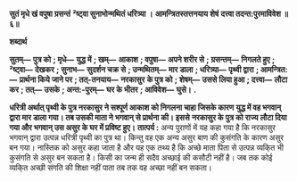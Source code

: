 **सुतं मृधे खं वपुषा ग्रसन्तं** **²ष्ट्वा सुनाभोन्मथितं धरित्र्या ।** **आमन्त्रितस्तत्तनयाय शेषं** **दत्त्वा तदन्त:पुरमाविवेश ॥ ६॥** 

**शब्दार्थ** 

**सुतम्—** **पुत्र को** **; मृधे—** **युद्ध में** **; खम्—** **आकाश** **; वपुषा—** **अपने शरीर से** **; ग्रसन्तम्—** **निगलते हुए** **; ²ष्ट्वा—** **देखकर** **; सुनाभ—** **सुदर्शन चक्र से** **; उन्मथितम्—** **मार डाला** **; धरित्र्या—** **पृथ्वी द्वारा** **; आमन्त्रित:—** **प्रार्थना किये जाने पर** **; तत्-तनयाय—** **नरकासुर** **के पुत्र को** **; शेषम्—** **उससे लिया हुआ** **; दत्त्वा—** **लौटा कर** **; तत्—** **उसके** **; अन्त:-पुरम्—** **घर के भीतर** **; आविवेश—** **घुसे।** **.** 

**धरित्री अर्थात् पृथ्वी के पुत्र नरकासुर ने सश्पूर्ण आकाश को निगलना चाहा जिसके कारण** **युद्ध में वह भगवान् द्वारा मार डाला गया। तब उसकी माता ने भगवान् से प्रार्थना की। इससे** **नरकासुर के पुत्र को राज्य लौटा दिया गया और भगवान् उस असुर के घर में प्रविष्ट हुए।** **तात्पर्य :** अन्य पुराणों में यह कहा गया है कि नरकासुर भगवान् द्वारा उत्पन्न धरित्री पृथ्वी का पुत्र था। किन्तु वह एक अन्य असुर बाण की कुसंगति के कारण असुर बन गया। नास्तिक को असुर कहा जाता है और यह एक तथ्य है कि अच्छे माता पिता से उत्पन्न व्यकि्त भी कुसंगति से असुर बन सकता है। किसी का जन्म ही सदैव अच्छाई की कसौटी नहीं है। जब तक कोई व्यकि्त अच्छी संगति की शिक्षा नहीं पाता तब तक वह अच्छा नहीं बन सकता।  